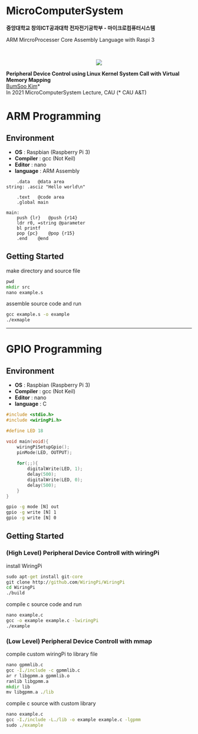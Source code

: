 # MicroComputerSystem

**중앙대학교 창의ICT공과대학 전자전기공학부 - 마이크로컴퓨터시스템**

ARM MircroProcesser Core Assembly Language with Raspi 3
<br>

<br>
<p align="center">
<img src="imgs/mmap_switch_led.gif">
</p>

**Peripheral Device Control using Linux Kernel System Call with Virtual Memory Mapping**
<br>[BumSoo Kim](https://github.com/gh-BumsooKim)\*
<br>In 2021 MicroComputerSystem Lecture, CAU (* CAU A&T)


# ARM Programming

## Environment

- **OS** : Raspbian (Raspberry Pi 3)
- **Compiler** : gcc (Not Keil)
- **Editor** : nano
- **language** : ARM Assembly

```Assembly
	.data	@data area
string:	.asciz "Hello world\n"

	.text	@code area
	.global main
	
main:
	push {lr}	@push {r14}
	ldr r0, =string	@parameter
	bl printf
	pop {pc}	@pop {r15}
	.end	@end
```

## Getting Started

make directory and source file

```cmd
pwd
mkdir src
nano example.s
```

assemble source code and run

```cmd
gcc example.s -o example
./exmaple
```

<hr>

# GPIO Programming

## Environment

- **OS** : Raspbian (Raspberry Pi 3)
- **Compiler** : gcc (Not Keil)
- **Editor** : nano
- **language** : C

```c
#include <stdio.h>
#include <wiringPi.h>

#define LED 18

void main(void){
	wiringPiSetupGpio();
	pinMode(LED, OUTPUT);
	
	for(;;){
		digitalWrite(LED, 1);
		delay(500);
		digitalWrite(LED, 0);
		delay(500);
	}
}

```
```cmd
gpio -g mode [N] out
gpio -g write [N] 1
gpio -g write [N] 0
```


## Getting Started

### (High Level) Peripheral Device Controll with wiringPi

install WiringPi

```cmd
sudo apt-get install git-core
git clone http://github.com/WiringPi/WiringPi
cd WiringPi
./build
```

compile c source code and run

```cmd
nano example.c
gcc -o example example.c -lwiringPi
./example
```

### (Low Level) Peripheral Device Controll with mmap 

compile custom wiringPi to library file

```cmd
nano gpmmlib.c
gcc -I./include -c gpmmlib.c
ar r libgpmm.a gpmmlib.o
ranlib libgpmm.a
mkdir lib
mv libgpmm.a ./lib
```

compile c source with custom library

```cmd
nano example.c
gcc -I./include -L./lib -o example example.c -lgpmm
sudo ./example 
```
